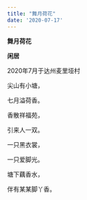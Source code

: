 ```yaml
---
title: "舞月荷花"
date: '2020-07-17'
---
```

**舞月荷花**

   **闲居**
   
2020年7月于达州麦里垭村

尖山有小塘，

七月溢荷香。

香散祥福苑，

引来人一双。

一只黑衣裳，

一只爱脚光。

塘下藕香水，

伴有某某脚丫香。

